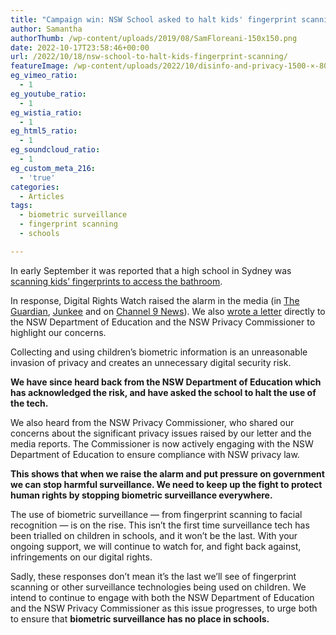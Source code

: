 ```yaml
---
title: "Campaign win: NSW School asked to halt kids' fingerprint scanning"
author: Samantha
authorThumb: /wp-content/uploads/2019/08/SamFloreani-150x150.png
date: 2022-10-17T23:58:46+00:00
url: /2022/10/18/nsw-school-to-halt-kids-fingerprint-scanning/
featureImage: /wp-content/uploads/2022/10/disinfo-and-privacy-1500-×-800-px-2.png
eg_vimeo_ratio:
  - 1
eg_youtube_ratio:
  - 1
eg_wistia_ratio:
  - 1
eg_html5_ratio:
  - 1
eg_soundcloud_ratio:
  - 1
eg_custom_meta_216:
  - 'true'
categories:
  - Articles
tags:
  - biometric surveillance
  - fingerprint scanning
  - schools

---
```

In early September it was reported that a high school in Sydney was <span style="text-decoration: underline;"><a href="https://www.dailymail.co.uk/news/article-11183081/Moorebank-High-School-students-scan-fingerprints-use-toilet.html" target="_blank" rel="noreferrer noopener">scanning kids&#8217; fingerprints to access the bathroom</a></span>.

In response, Digital Rights Watch raised the alarm in the media (in <span style="text-decoration: underline;"><a href="https://www.theguardian.com/australia-news/2022/sep/06/sydney-schools-use-of-fingerprint-scanners-in-toilets-an-invasion-of-privacy-expert-says" target="_blank" rel="noreferrer noopener">The Guardian</a></span>, <span style="text-decoration: underline;"><a href="https://junkee.com/sydney-highschool-fingerprints/340706" target="_blank" rel="noreferrer noopener">Junkee</a></span> and on <span style="text-decoration: underline;"><a href="https://www.9news.com.au/national/moorebank-high-school-introduces-fingerprint-scanning-technology-to-stop-graffiti-and-anti-social-behaviour/e9fd3dc4-3420-4a58-a04d-e40f88c2f91d?ocid=Social-9NewsS">Channel 9 News</a></span>). We also <span style="text-decoration: underline;"><a href="https://digitalrightswatch.org.au/2022/09/07/nswdet-letter-biometric-surveillance/?link_id=2&can_id=2af2e058014cede074b65017aa9a247b&source=email-kids-are-being-fingerprinted-to-use-the-toilet&email_referrer=email_1681626&email_subject=campaign-win-nsw-pause-fingerprinting-in-school" target="_blank" rel="noreferrer noopener">wrote a letter</a></span> directly to the NSW Department of Education and the NSW Privacy Commissioner to highlight our concerns.

Collecting and using children&#8217;s biometric information is an unreasonable invasion of privacy and creates an unnecessary digital security risk.

**We have since heard back from the NSW Department of Education which has acknowledged the risk, and have asked the school to halt the use of the tech.**

We also heard from the NSW Privacy Commissioner, who shared our concerns about the significant privacy issues raised by our letter and the media reports. The Commissioner is now actively engaging with the NSW Department of Education to ensure compliance with NSW privacy law.

**This shows that when we raise the alarm and put pressure on government we can stop harmful surveillance. We need to keep up the fight to protect human rights by stopping biometric surveillance everywhere.**

The use of biometric surveillance — from fingerprint scanning to facial recognition — is on the rise. This isn&#8217;t the first time surveillance tech has been trialled on children in schools, and it won&#8217;t be the last. With your ongoing support, we will continue to watch for, and fight back against, infringements on our digital rights.

Sadly, these responses don&#8217;t mean it&#8217;s the last we&#8217;ll see of fingerprint scanning or other surveillance technologies being used on children. We intend to continue to engage with both the NSW Department of Education and the NSW Privacy Commissioner as this issue progresses, to urge both to ensure that **biometric surveillance has no place in schools.**
